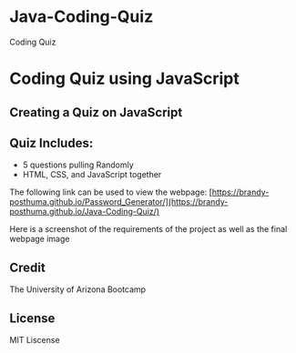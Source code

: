 # Java-Coding-Quiz
Coding Quiz

# Coding Quiz using JavaScript

## Creating a Quiz on JavaScript

## Quiz Includes:

- 5 questions pulling Randomly
- HTML, CSS, and JavaScript together


The following link can be used to view the webpage:
[https://brandy-posthuma.github.io/Password_Generator/](https://brandy-posthuma.github.io/Java-Coding-Quiz/)

Here is a screenshot of the requirements of the project as well as the final webpage image



## Credit

The University of Arizona Bootcamp

## License

MIT Liscense 
